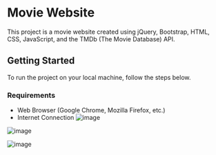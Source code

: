 # Movie Website

This project is a movie website created using jQuery, Bootstrap, HTML, CSS, JavaScript, and the TMDb (The Movie Database) API.

## Getting Started

To run the project on your local machine, follow the steps below.

### Requirements

- Web Browser (Google Chrome, Mozilla Firefox, etc.)
- Internet Connection
![image](https://github.com/LittleSmile05/Movie-/assets/111835072/99ca772e-e62f-4da6-8a5c-25f7e1bbe199)

![image](https://github.com/LittleSmile05/Movie-/assets/111835072/fbac6e7e-e129-4331-92d3-d8aaa722cec9)

![image](https://github.com/LittleSmile05/Movie-/assets/111835072/7c94b15d-814f-47fa-af2d-8e0fb8b16bd1)




